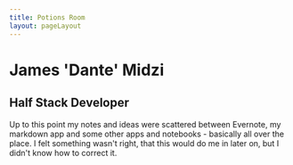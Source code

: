 ```yaml
---
title: Potions Room
layout: pageLayout
---
```


# James 'Dante' Midzi

## Half Stack Developer

Up to this point my notes and ideas were scattered between Evernote, my markdown app and some other apps and notebooks - basically all over the place. I felt something wasn't right, that this would do me in later on, but I didn't know how to correct it.
